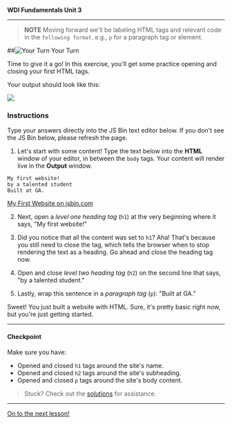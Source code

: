 **WDI Fundamentals Unit 3**

---

> **NOTE** Moving forward we'll be labeling HTML tags and relevant code in the `following format`. e.g., `p` for a paragraph tag or element.

##![Your Turn](../assets/exercise.png) Your Turn

Time to give it a go! In this exercise, you'll get some practice opening and closing your first HTML tags.

Your output should look like this:

![](assets/html-elements-exercise/my-first-website.png)

### Instructions

Type your answers directly into the JS Bin text editor below. If you don't see the JS Bin below, please refresh the page.

1) Let's start with some content! Type the text below into the **HTML** window of your editor, in between the `body` tags. Your content will render live in the **Output** window.

```
My first website!
by a talented student
Built at GA.
```

<a class="jsbin-embed" href="http://jsbin.com/rewadi/embed?html,output">My First Website on jsbin.com</a><script src="http://static.jsbin.com/js/embed.min.js?3.40.3"></script>

2) Next, open a *level one heading tag* (`h1`) at the very beginning where it says, "My first website!"

3) Did you notice that all the content was set to `h1`? Aha! That's because you still need to close the tag, which tells the browser when to stop rendering the text as a heading. Go ahead and close the heading tag now.

4) Open and close *level two heading tag* (`h2`) on the second line that says, "by a talented student."

5) Lastly, wrap this sentence in a *paragraph tag* (`p`): "Built at GA."



Sweet! You just built a website with HTML. Sure, it's pretty basic right now, but you're just getting started.

---

#### Checkpoint

Make sure you have:
- Opened and closed `h1` tags around the site's name.
- Opened and closed `h2` tags around the site's subheading.
- Opened and closed `p` tags around the site's body content.

> Stuck? Check out the [solutions](../exercise-solutions.md#html-elements) for assistance.

----
[On to the next lesson!](html-boilerplate.md)
